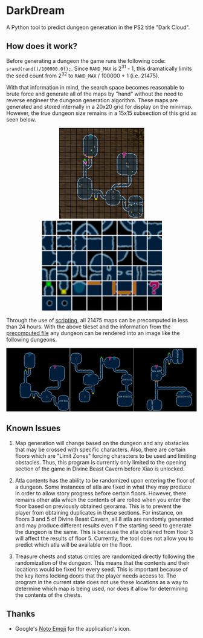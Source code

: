 # DarkDream

A Python tool to predict dungeon generation in the PS2 title "Dark Cloud".

## How does it work?

Before generating a dungeon the game runs the following code: `srand(rand()/100000.0f);`. Since `RAND_MAX` is 2<sup>31</sup> - 1, this dramatically limits the seed count from 2<sup>32</sup> to `RAND_MAX` / 100000 + 1 (i.e. 21475).

With that information in mind, the search space becomes reasonable to brute force and generate all of the maps by "hand" without the need to reverse engineer the dungeon generation algorithm. These maps are generated and stored internally in a 20x20 grid for display on the minimap. However, the true dungeon size remains in a 15x15 subsection of this grid as seen below.

<p align="center">
  <img src="res/example_map.png" title="Map of Seed 00000000" height=240>
  <img src="res/example_tiles.png" title="Map Tiles" height=240>
</p>

Through the use of [scripting](./tools/generate_dungeons.py), all 21475 maps can be precomputed in less than 24 hours. With the above tileset and the information from the [precomputed file](./res/maps.json) any dungeon can be rendered into an image like the following dungeons.

<p align="center">
  <img src="res/example_generated_maps.png" title="Generated Minimaps">
</p>

## Known Issues

1. Map generation will change based on the dungeon and any obstacles that may be crossed with specific characters. Also, there are certain floors which are "Limit Zones" forcing characters to be used and limiting obstacles. Thus, this program is currently only limited to the opening section of the game in Divine Beast Cavern before Xiao is unlocked.

2. Atla contents has the ability to be randomized upon entering the floor of a dungeon. Some instances of atla are fixed in what they may produce in order to allow story progress before certain floors. However, there remains other atla which the contents of are rolled when you enter the floor based on previously obtained georama. This is to prevent the player from obtaining duplicates in these sections. For instance, on floors 3 and 5 of Divine Beast Cavern, all 8 atla are randomly generated and may produce different results even if the starting seed to generate the dungeon is the same. This is because the atla obtained from floor 3 will affect the results of floor 5. Currently, the tool does not allow you to predict which atla will be available on the floor.

3. Treasure chests and status circles are randomized directly following the randomization of the dungeon. This means that the contents and their locations would be fixed for every seed. This is important because of the key items locking doors that the player needs access to. The program in the current state does not use these locations as a way to determine which map is being used, nor does it allow for determining the contents of the chests.

## Thanks

- Google's [Noto Emoji](https://github.com/googlefonts/noto-emoji) for the application's icon.
